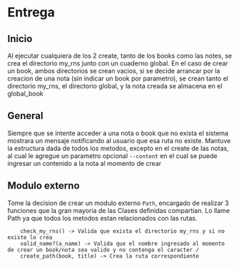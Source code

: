 # Entrega

## Inicio

Al ejecutar cualquiera de los 2 create, tanto de los books como las notes, se crea el directorio my_rns junto con un cuaderno global. En el caso de crear un book, ambos directorios se crean vacios, si se decide arrancar por la creacion de una nota (sin indicar un book por parametro), se crean tanto el directorio my_rns, el directorio global, y la nota creada se almacena en el global_book

## General

Siempre que se intente acceder a una nota o book que no exista el sistema mostrara un mensaje notificando al usuario que esa ruta no existe.
Mantuve la estructura dada de todos los metodos, excepto en el create de las notas, al cual le agregue un parametro opcional `--content` en el cual se puede ingresar un contenido a la nota al momento de crear

## Modulo externo

Tome la decision de crear un modulo externo `Path`, encargado de realizar 3 funciones que la gran mayoria de las Clases definidas compartian.
Lo llame Path ya que todos los metodos estan relacionados con las rutas.

```
    check_my_rns() -> Valida que exista el directorio my_rns y si no existe lo crea
    valid_name?(a_name) -> Valida que el nombre ingresado al momento de crear un book/nota sea valido y no contenga el caracter /
    create_path(book, title) -> Crea la ruta correspondiente
```
